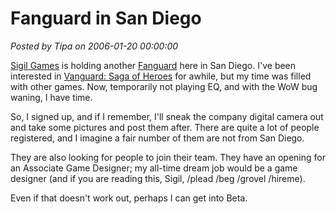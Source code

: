 # Fanguard in San Diego

*Posted by Tipa on 2006-01-20 00:00:00*

[Sigil Games](http://www.sigilgames.com/) is holding another [Fanguard](http://www.vanguardsoh.com/forums/showthread.php?threadid=32760&mode=linear&perpage=40&pagenumber=1) here in San Diego. I've been interested in [Vanguard: Saga of Heroes](http://www.vanguardsoh.com/) for awhile, but my time was filled with other games. Now, temporarily not playing EQ, and with the WoW bug waning, I have time.

So, I signed up, and if I remember, I'll sneak the company digital camera out and take some pictures and post them after. There are quite a lot of people registered, and I imagine a fair number of them are not from San Diego.

They are also looking for people to join their team. They have an opening for an Associate Game Designer; my all-time dream job would be a game designer (and if you are reading this, Sigil, /plead /beg /grovel /hireme).

Even if that doesn't work out, perhaps I can get into Beta.
